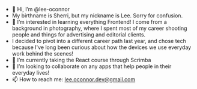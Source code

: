 - 👋 Hi, I’m @lee-oconnor
- My birthname is Sherri, but my nickname is Lee. Sorry for confusion.
- 👀 I’m interested in learning everything Frontend! I come from a background in photography, where I spent most of my career shooting people and things for advertising and editorial clients.
- I decided to pivot into a different career path last year, and chose tech because I've long been curious about how the devices we use everyday work behind the scenes! 
- 🌱 I’m currently taking the React course through Scrimba 
- 💞️ I’m looking to collaborate on any apps that help people in their everyday lives!
- 📫 How to reach me: lee.oconnor.dev@gmail.com

<!---
lee-oconnor/lee-oconnor is a ✨ special ✨ repository because its `README.md` (this file) appears on your GitHub profile.
You can click the Preview link to take a look at your changes.
--->
